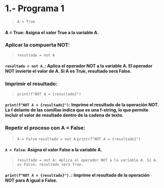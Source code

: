 # 1.- Programa 1

> ```A = True```
#### A = True: Asigna el valor True a la variable A.

### Aplicar la compuerta NOT:


> ```resultado = not A```
#### ```resultado = not A.```: Aplica el operador NOT a la variable A. El operador NOT invierte el valor de A. Si A es True, resultado será False.

### Imprimir el resultado:


> ```print(f"NOT A = {resultado}")```
#### ```print(f"NOT A = {resultado}")```: Imprime el resultado de la operación NOT. La f delante de las comillas indica que es una f-string, lo que permite incluir el valor de resultado dentro de la cadena de texto.

### Repetir el proceso con A = False:


> ```A = False```
> ```resultado = not A```
> ```print(f"NOT A = {resultado}")```
#### ```A = False```: Asigna el valor False a la variable A.

> ```resultado = not A: Aplica el operador NOT a la variable A. Si A es False, resultado será True.```

#### ```print(f"NOT A = {resultado}").```: Imprime el resultado de la operación NOT para A igual a False.
